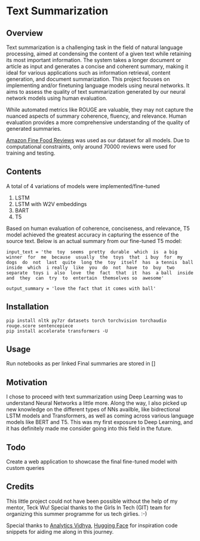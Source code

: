 # Text Summarization

## Overview
Text summarization is a challenging task in the field of natural language processing, aimed at condensing the content of a given text while retaining its most important information. The system takes a longer document or article as input and generates a concise and coherent summary, making it ideal for various applications such as information retrieval, content generation, and document summarization. This project focuses on implementing and/or finetuning language models using neural networks. It aims to assess the quality of text summarization generated by our neural network models using human evaluation. 

While automated metrics like ROUGE are valuable, they may not capture the nuanced aspects of summary coherence, fluency, and relevance. Human evaluation provides a more comprehensive understanding of the quality of generated summaries.

[Amazon Fine Food Reviews](https://www.kaggle.com/datasets/snap/amazon-fine-food-reviews) was used as our dataset for all models. Due to computational constraints, only around 70000 reviews were used for training and testing.


## Contents
A total of 4 variations of models were implemented/fine-tuned
1. LSTM
2. LSTM with W2V embeddings
3. BART
4. T5

Based on human evaluation of coherence, conciseness, and relevance, T5 model achieved the greatest accuracy in capturing the essence of the source text. Below is an actual summary from our fine-tuned T5 model:

```
input_text = 'the  toy  seems  pretty  durable  which  is  a big  winner  for  me  because  usually  the  toys  that  i buy  for  my  dogs  do  not  last  quite  long the  toy  itself  has  a tennis  ball  inside  which  i really  like  you  do  not  have  to  buy  two  separate  toys i  also  love  the  fact  that  it  has  a ball  inside  and  they  can  try  to  entertain  themselves so  awesome'

output_summary = 'love the fact that it comes with ball'
```

## Installation
```
pip install nltk py7zr datasets torch torchvision torchaudio rouge.score sentencepiece
pip install accelerate transformers -U
``` 

## Usage
Run notebooks as per linked
Final summaries are stored in []

## Motivation
I chose to proceed with text summarization using Deep Learning was to understand Neural Networks a little more. Along the way, I also picked up new knowledge on the different types of NNs availble, like bidrectional LSTM models and Transformers, as well as coming across various language models like BERT and T5. This was my first exposure to Deep Learning, and it has definitely made me consider going into this field in the future. 

## Todo
Create a web application to showcase the final fine-tuned model with custom queries 

## Credits
This little project could not have been possible without the help of my mentor, Teck Wu! Special thanks to the Girls In Tech (GIT) team for organizing this summer programme for us tech girlies. :-)

Special thanks to [Analytics Vidhya](https://www.analyticsvidhya.com/blog/2019/06/comprehensive-guide-text-summarization-using-deep-learning-python/), [Hugging Face](https://huggingface.co/) for inspiration code snippets for aiding me along in this journey.
